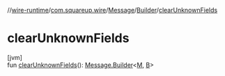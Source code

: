 //[wire-runtime](../../../../index.md)/[com.squareup.wire](../../index.md)/[Message](../index.md)/[Builder](index.md)/[clearUnknownFields](clear-unknown-fields.md)

# clearUnknownFields

[jvm]\
fun [clearUnknownFields](clear-unknown-fields.md)(): [Message.Builder](index.md)&lt;[M](index.md), [B](index.md)&gt;
